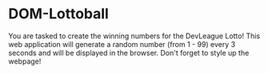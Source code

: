 # DOM-Lottoball


You are tasked to create the winning numbers for the DevLeague Lotto! 
This web application will generate a random number (from 1 - 99) every 3 seconds and will be displayed in the browser. Don't forget to style up the webpage! 



